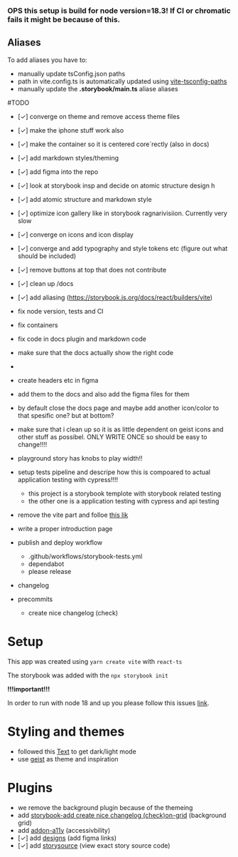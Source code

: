 ### OPS this setup is build for node version=18.3! If CI or chromatic fails it might be because of this.

## Aliases

To add aliases you have to: 
- manually update tsConfig.json paths
- path in vite.config.ts is automatically updated using [vite-tsconfig-paths](https://github.com/aleclarson/vite-tsconfig-paths) 
- manually update the **.storybook/main.ts** aliase aliases

#TODO 
- [✓] converge on theme and remove access theme files
- [✓] make the iphone stuff work also
- [✓] make the container so it is centered core´rectly (also in docs)

- [✓] add markdown styles/theming
- [✓] add figma into the repo
- [✓] look at storybook insp and decide on atomic structure design h
- [✓] add atomic structure and markdown style
- [✓] optimize icon gallery like in storybook ragnarivisiion. Currently very slow
- [✓] converge on icons and icon display
- [✓] converge and add typography and style tokens etc (figure out what should be included)
- [✓] remove buttons at top that does not contribute 
- [✓] clean up /docs  
- [✓] add aliasing (https://storybook.js.org/docs/react/builders/vite)
- fix node version, tests and CI
- fix containers
- fix code in docs plugin and markdown code
- make sure that the docs actually show the right code
- 

- create headers etc in figma 
- add them to the docs and also add the figma files for them
- by default close the docs page and maybe add another icon/color to that spesific one? but at bottom?
- make sure that i clean up so it is as little dependent on geist icons and other stuff as possibel. ONLY WRITE ONCE so should be easy to change!!!!

- playground story has knobs to play width!!

- setup tests pipeline and descripe how this is compoared to actual application testing with cypress!!!!
    - this project is a storybook templote with storybook related testing
    - the other one is a application testing with cypress and api testing
    
- remove the vite part and folloe [this lik](https://davidyeiser.com/tutorials/storybook-react-with-dark-mode)
- write a proper introduction page
- publish and deploy workflow
    - .github/workflows/storybook-tests.yml
    - dependabot
    - please release
- changelog
- precommits
    - create nice changelog (check)  


# Setup

This app was created using  `yarn create vite` with `react-ts`

The storybook was added with the `npx storybook init`


**!!!important!!!**

In order to run with node 18 and up you please follow this issues [link](https://github.com/storybookjs/storybook/issues/16555). 


# Styling and themes #
 
- followed this [Text](https://davidyeiser.com/tutorials/storybook-react-with-dark-mode) to get dark/light mode
- use [geist](https://geist-ui.dev/) as theme and inspiration


# Plugins #

- we remove the background plugin because of the themeing
- add [storybook-add create nice changelog (check)on-grid](storybook-addon-grid)  (background grid)
- add [addon-a11y](https://storybook.js.org/addons/@storybook/addon-a11y) (accessivbility)
- [✓] add [designs](https://storybook.js.org/addons/storybook-addon-designs) (add figma links)
- [✓] add [storysource](https://storybook.js.org/addons/@storybook/addon-storysource) (view exact story source code)
